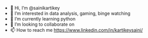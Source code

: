- 👋 Hi, I’m @sainikartikey
- 👀 I’m interested in data analysis, gaming, binge watching
- 🌱 I’m currently learning python
- 💞️ I’m looking to collaborate on 
- 📫 How to reach me https://www.linkedin.com/in/kartikeysaini/

<!---
sainikartikey/sainikartikey is a ✨ special ✨ repository because its `README.md` (this file) appears on your GitHub profile.
You can click the Preview link to take a look at your changes.
--->
